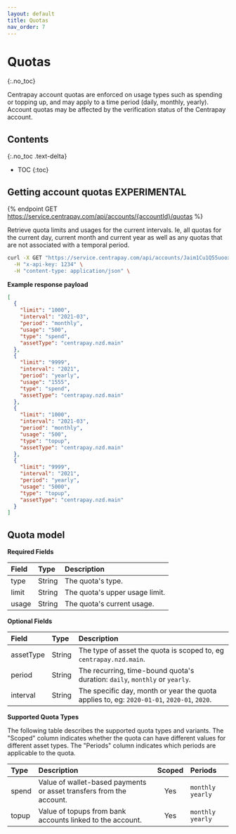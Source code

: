 ```yaml
---
layout: default
title: Quotas
nav_order: 7
---
```


# Quotas
{:.no_toc}

Centrapay account quotas are enforced on usage types such as spending or topping up, and may apply to a time
period (daily, monthly, yearly). Account quotas may be affected by the verification status of the Centrapay account.

## Contents
{:.no_toc .text-delta}

* TOC
{:toc}


## Getting account quotas **EXPERIMENTAL**

{% endpoint GET https://service.centrapay.com/api/accounts/{accountId}/quotas %}

Retrieve quota limits and usages for the current intervals. Ie, all quotas for
the current day, current month and current year as well as any quotas that are
not associated with a temporal period.

```sh
curl -X GET "https://service.centrapay.com/api/accounts/Jaim1Cu1Q55uooxSens6yk/quotas" \
  -H "x-api-key: 1234" \
  -H "content-type: application/json" \
```

**Example response payload**

```json
[
  {
    "limit": "1000",
    "interval": "2021-03",
    "period": "monthly",
    "usage": "500",
    "type": "spend",
    "assetType": "centrapay.nzd.main"
  },
  {
    "limit": "9999",
    "interval": "2021",
    "period": "yearly",
    "usage": "1555",
    "type": "spend",
    "assetType": "centrapay.nzd.main"
  },
  {
    "limit": "1000",
    "interval": "2021-03",
    "period": "monthly",
    "usage": "500",
    "type": "topup",
    "assetType": "centrapay.nzd.main"
  },
  {
    "limit": "9999",
    "interval": "2021",
    "period": "yearly",
    "usage": "5000",
    "type": "topup",
    "assetType": "centrapay.nzd.main"
  }
]
```

## Quota model

**Required Fields**

| Field                                 | Type   | Description                    |
| :------------------------------------ | :----- | :----------------------------- |
| type                                  | String | The quota's type.              |
| limit                                 | String | The quota's upper usage limit. |
| usage                                 | String | The quota's current usage.     |

**Optional Fields**

| Field       | Type     | Description                                                                                |
| :---------- | :------- | :--------------------------------------------------------------------------                |
| assetType   | String   | The type of asset the quota is scoped to, eg `centrapay.nzd.main`.                         |
| period      | String   | The recurring, time-bound quota's duration: `daily`, `monthly` or `yearly`.                |
| interval    | String   | The specific day, month or year the quota applies to, eg: `2020-01-01`, `2020-01`, `2020`. |

**Supported Quota Types**

The following table describes the supported quota types and variants. The
"Scoped" column indicates whether the quota can have different values for
different asset types. The "Periods" column indicates which periods are
applicable to the quota.

| Type  | Description                                                         | Scoped | Periods            |
|:------|:--------------------------------------------------------------------|:------:|:-------------------|
| spend | Value of wallet-based payments or asset transfers from the account. |   Yes  | `monthly` `yearly` |
| topup | Value of topups from bank accounts linked to the account.           |   Yes  | `monthly` `yearly` |
